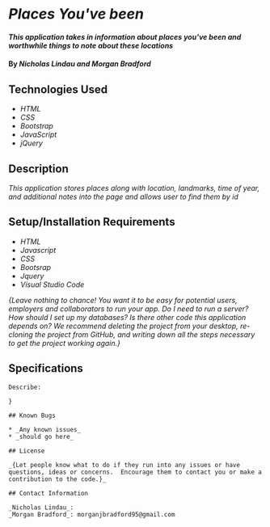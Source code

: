 # _Places You've been_

#### _This application takes in information about places you've been and worthwhile things to note about these locations_

#### By _**Nicholas Lindau and Morgan Bradford**_

## Technologies Used

* _HTML_
* _CSS_
* _Bootstrap_
* _JavaScript_
* _jQuery_

## Description

_This application stores places along with location, landmarks, time of year, and additional notes into the page and allows user to find them by id_

## Setup/Installation Requirements

* _HTML_
* _Javascript_
* _CSS_
* _Bootsrap_
* _Jquery_
* _Visual Studio Code_

_{Leave nothing to chance! You want it to be easy for potential users, employers and collaborators to run your app. Do I need to run a server? How should I set up my databases? Is there other code this application depends on? We recommend deleting the project from your desktop, re-cloning the project from GitHub, and writing down all the steps necessary to get the project working again.}_

## Specifications
```
Describe: 

}

## Known Bugs

* _Any known issues_
* _should go here_

## License

_{Let people know what to do if they run into any issues or have questions, ideas or concerns.  Encourage them to contact you or make a contribution to the code.}_

## Contact Information

_Nicholas Lindau_:
_Morgan Bradford_: morganjbradford95@gmail.com